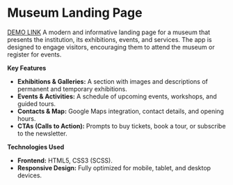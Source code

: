 # Museum Landing Page
[DEMO LINK](https://YuliaProkipchuk.github.io/The_Met/)
A modern and informative landing page for a museum that presents the institution, its exhibitions, events, and services. The app is designed to engage visitors, encouraging them to attend the museum or register for events.

**Key Features**

* **Exhibitions & Galleries:** A section with images and descriptions of permanent and temporary exhibitions.
* **Events & Activities:** A schedule of upcoming events, workshops, and guided tours.
* **Contacts & Map:** Google Maps integration, contact details, and opening hours.
* **CTAs (Calls to Action):** Prompts to buy tickets, book a tour, or subscribe to the newsletter.

**Technologies Used**

* **Frontend:** HTML5, CSS3 (SCSS).
* **Responsive Design:** Fully optimized for mobile, tablet, and desktop devices.




